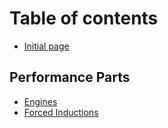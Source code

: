 # Table of contents

* [Initial page](README.md)

## Performance Parts

* [Engines](performance-parts/engines.md)
* [Forced Inductions](performance-parts/forced-inductions.md)

